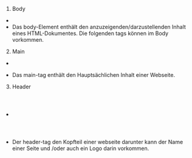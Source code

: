1. Body
* <body></body>
* Das body-Element enthält den anzuzeigenden/darzustellenden Inhalt eines HTML-Dokumentes. Die folgenden tags können im Body vorkommen.
2. Main
* <main></main>
* Das main-tag enthält den Hauptsächlichen Inhalt einer Webseite.
3. Header
* <header></header>
* Der header-tag den Kopfteil einer webseite darunter kann der Name einer Seite und /oder auch ein Logo darin vorkommen.
